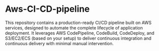 # Aws-CI-CD-pipeline
This repository contains a production-ready CI/CD pipeline built on AWS services, designed to automate the complete lifecycle of application deployment. It leverages AWS CodePipeline, CodeBuild, CodeDeploy, and S3/EC2/ECS (based on your setup) to deliver continuous integration and continuous delivery with minimal manual intervention.
